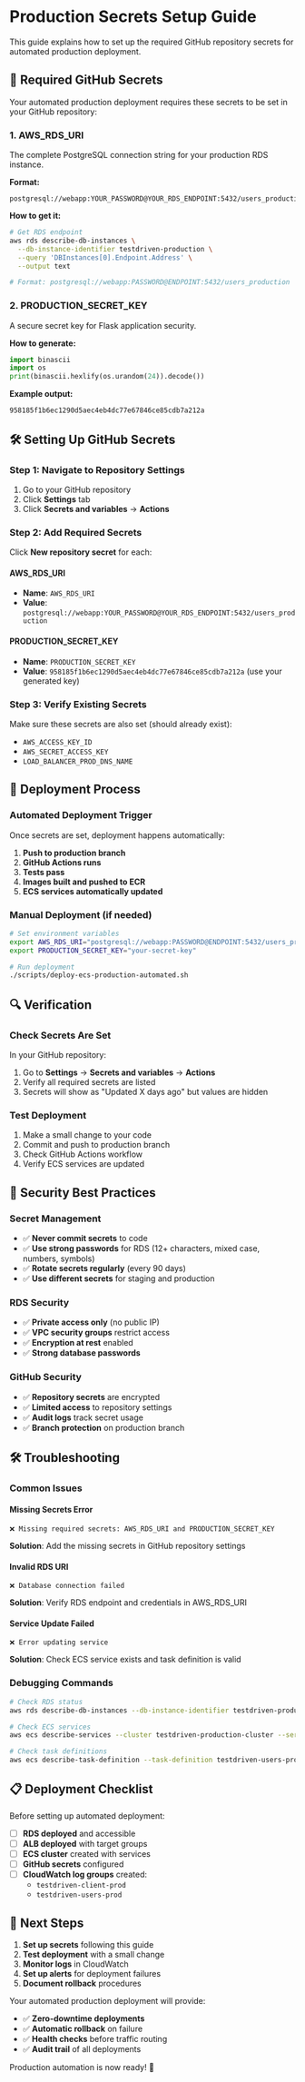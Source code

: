 # Production Secrets Setup Guide

This guide explains how to set up the required GitHub repository secrets for automated production deployment.

## 🔐 **Required GitHub Secrets**

Your automated production deployment requires these secrets to be set in your GitHub repository:

### **1. AWS_RDS_URI**
The complete PostgreSQL connection string for your production RDS instance.

**Format:**
```
postgresql://webapp:YOUR_PASSWORD@YOUR_RDS_ENDPOINT:5432/users_production
```

**How to get it:**
```bash
# Get RDS endpoint
aws rds describe-db-instances \
  --db-instance-identifier testdriven-production \
  --query 'DBInstances[0].Endpoint.Address' \
  --output text

# Format: postgresql://webapp:PASSWORD@ENDPOINT:5432/users_production
```

### **2. PRODUCTION_SECRET_KEY**
A secure secret key for Flask application security.

**How to generate:**
```python
import binascii
import os
print(binascii.hexlify(os.urandom(24)).decode())
```

**Example output:**
```
958185f1b6ec1290d5aec4eb4dc77e67846ce85cdb7a212a
```

## 🛠️ **Setting Up GitHub Secrets**

### **Step 1: Navigate to Repository Settings**
1. Go to your GitHub repository
2. Click **Settings** tab
3. Click **Secrets and variables** → **Actions**

### **Step 2: Add Required Secrets**
Click **New repository secret** for each:

#### **AWS_RDS_URI**
- **Name**: `AWS_RDS_URI`
- **Value**: `postgresql://webapp:YOUR_PASSWORD@YOUR_RDS_ENDPOINT:5432/users_production`

#### **PRODUCTION_SECRET_KEY**
- **Name**: `PRODUCTION_SECRET_KEY`
- **Value**: `958185f1b6ec1290d5aec4eb4dc77e67846ce85cdb7a212a` (use your generated key)

### **Step 3: Verify Existing Secrets**
Make sure these secrets are also set (should already exist):
- `AWS_ACCESS_KEY_ID`
- `AWS_SECRET_ACCESS_KEY`
- `LOAD_BALANCER_PROD_DNS_NAME`

## 🚀 **Deployment Process**

### **Automated Deployment Trigger**
Once secrets are set, deployment happens automatically:

1. **Push to production branch**
2. **GitHub Actions runs**
3. **Tests pass**
4. **Images built and pushed to ECR**
5. **ECS services automatically updated**

### **Manual Deployment (if needed)**
```bash
# Set environment variables
export AWS_RDS_URI="postgresql://webapp:PASSWORD@ENDPOINT:5432/users_production"
export PRODUCTION_SECRET_KEY="your-secret-key"

# Run deployment
./scripts/deploy-ecs-production-automated.sh
```

## 🔍 **Verification**

### **Check Secrets Are Set**
In your GitHub repository:
1. Go to **Settings** → **Secrets and variables** → **Actions**
2. Verify all required secrets are listed
3. Secrets will show as "Updated X days ago" but values are hidden

### **Test Deployment**
1. Make a small change to your code
2. Commit and push to production branch
3. Check GitHub Actions workflow
4. Verify ECS services are updated

## 🚨 **Security Best Practices**

### **Secret Management**
- ✅ **Never commit secrets** to code
- ✅ **Use strong passwords** for RDS (12+ characters, mixed case, numbers, symbols)
- ✅ **Rotate secrets regularly** (every 90 days)
- ✅ **Use different secrets** for staging and production

### **RDS Security**
- ✅ **Private access only** (no public IP)
- ✅ **VPC security groups** restrict access
- ✅ **Encryption at rest** enabled
- ✅ **Strong database passwords**

### **GitHub Security**
- ✅ **Repository secrets** are encrypted
- ✅ **Limited access** to repository settings
- ✅ **Audit logs** track secret usage
- ✅ **Branch protection** on production branch

## 🛠️ **Troubleshooting**

### **Common Issues**

#### **Missing Secrets Error**
```
❌ Missing required secrets: AWS_RDS_URI and PRODUCTION_SECRET_KEY
```
**Solution**: Add the missing secrets in GitHub repository settings

#### **Invalid RDS URI**
```
❌ Database connection failed
```
**Solution**: Verify RDS endpoint and credentials in AWS_RDS_URI

#### **Service Update Failed**
```
❌ Error updating service
```
**Solution**: Check ECS service exists and task definition is valid

### **Debugging Commands**
```bash
# Check RDS status
aws rds describe-db-instances --db-instance-identifier testdriven-production

# Check ECS services
aws ecs describe-services --cluster testdriven-production-cluster --services testdriven-users-production-service

# Check task definitions
aws ecs describe-task-definition --task-definition testdriven-users-production-td
```

## 📋 **Deployment Checklist**

Before setting up automated deployment:

- [ ] **RDS deployed** and accessible
- [ ] **ALB deployed** with target groups
- [ ] **ECS cluster** created with services
- [ ] **GitHub secrets** configured
- [ ] **CloudWatch log groups** created:
  - `testdriven-client-prod`
  - `testdriven-users-prod`

## 🎯 **Next Steps**

1. **Set up secrets** following this guide
2. **Test deployment** with a small change
3. **Monitor logs** in CloudWatch
4. **Set up alerts** for deployment failures
5. **Document rollback** procedures

Your automated production deployment will provide:
- ✅ **Zero-downtime deployments**
- ✅ **Automatic rollback** on failure
- ✅ **Health checks** before traffic routing
- ✅ **Audit trail** of all deployments

Production automation is now ready! 🎉
